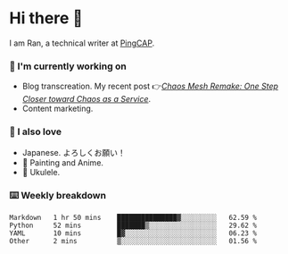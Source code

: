 # Hi there 👋

I am Ran, a technical writer at [PingCAP](https://pingcap.com/).

### 📝 I'm currently working on

- Blog transcreation. My recent post 👉[*Chaos Mesh Remake: One Step Closer toward Chaos as a Service*](https://pingcap.com/blog/chaos-mesh-remake-one-step-closer-toward-chaos-as-a-service).
- Content marketing.

### 🤠 I also love

- Japanese. よろしくお願い！ 
- 🎨 Painting and Anime. 
- 🎸 Ukulele.

### ⌨️ Weekly breakdown

<!--START_SECTION:waka-->
```text
Markdown   1 hr 50 mins    ███████████████▓░░░░░░░░░   62.59 % 
Python     52 mins         ███████▒░░░░░░░░░░░░░░░░░   29.62 % 
YAML       10 mins         █▓░░░░░░░░░░░░░░░░░░░░░░░   06.23 % 
Other      2 mins          ▒░░░░░░░░░░░░░░░░░░░░░░░░   01.56 % 
```
<!--END_SECTION:waka-->
